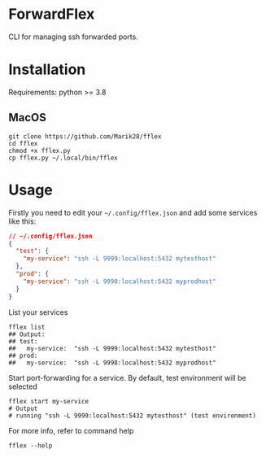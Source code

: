 ForwardFlex
===

CLI for managing ssh forwarded ports.

# Installation

Requirements: python >= 3.8

## MacOS

```shell
git clone https://github.com/Marik28/fflex
cd fflex
chmod +x fflex.py
cp fflex.py ~/.local/bin/fflex
```

# Usage

Firstly you need to edit your `~/.config/fflex.json` and add some services like this:

```json
// ~/.config/fflex.json
{
  "test": {
    "my-service": "ssh -L 9999:localhost:5432 mytesthost"
  },
  "prod": {
    "my-service": "ssh -L 9998:localhost:5432 myprodhost"
  }
}
```

List your services

```shell
fflex list
## Output:
## test:
##   my-service:  "ssh -L 9999:localhost:5432 mytesthost"
## prod:
##   my-service:  "ssh -L 9998:localhost:5432 myprodhost"
```

Start port-forwarding for a service. By default, test environment will be selected

```shell
fflex start my-service
# Output
# running "ssh -L 9999:localhost:5432 mytesthost" (test environment)
```

For more info, refer to command help

```shell
fflex --help
```
